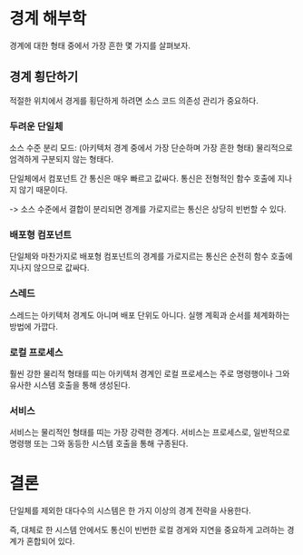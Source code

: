 # 경계 해부학

경계에 대한 형태 중에서 가장 흔한 몇 가지를 살펴보자.

## 경계 횡단하기

적절한 위치에서 경게를 횡단하게 하려면 소스 코드 의존성 관리가 중요하다.

### 두려운 단일체

소스 수준 분리 모드: (아키텍처 경계 중에서 가장 단순하며 가장 흔한 형태) 물리적으로 엄격하게 구분되지 않는 형태다.

단일체에서 컴포넌트 간 통신은 매우 빠르고 값싸다. 통신은 전형적인 함수 호출에 지나지 않기 때문이다.

-> 소스 수준에서 결합이 분리되면 경계를 가로지르는 통신은 상당히 빈번할 수 있다.

### 배포형 컴포넌트

단일체와 마찬가지로 배포형 컴포넌트의 경계를 가로지르는 통신은 순전히 함수 호출에 지나지 않으므로 값싸다.

### 스레드

스레드는 아키텍처 경계도 아니며 배포 단위도 아니다. 실행 계획과 순서를 체계화하는 방법에 가깝다.

### 로컬 프로세스

훨씬 강한 물리적 형태를 띠는 아키텍처 경계인 로컬 프로세스는 주로 명령행이나 그와 유사한 시스템 호출을 통해 생성된다.

### 서비스

서비스는 물리적인 형태를 띠는 가장 강력한 경계다. 서비스는 프로세스로, 일반적으로 명령행 또는 그와 동등한 시스템 호출을 통해 구종된다.

# 결론

단일체를 제외한 대다수의 시스템은 한 가지 이상의 경계 전략을 사용한다. 

즉, 대체로 한 시스템 안에서도 통신이 빈번한 로컬 경게와 지연을 중요하게 고려하는 경계가 혼합되어 있다.
